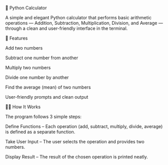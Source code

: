🧮 Python Calculator

A simple and elegant Python calculator that performs basic arithmetic operations — Addition, Subtraction, Multiplication, Division, and Average — through a clean and user-friendly interface in the terminal.

🚀 Features

Add two numbers

Subtract one number from another

Multiply two numbers

Divide one number by another

Find the average (mean) of two numbers

User-friendly prompts and clean output

🧑‍💻 How It Works

The program follows 3 simple steps:

Define Functions – Each operation (add, subtract, multiply, divide, average) is defined as a separate function.

Take User Input – The user selects the operation and provides two numbers.

Display Result – The result of the chosen operation is printed neatly.
